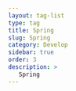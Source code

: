 ```yaml
---
layout: tag-list
type: tag
title: Spring
slug: Spring
category: Develop
sidebar: true
order: 3
description: >
   Spring
---
```

